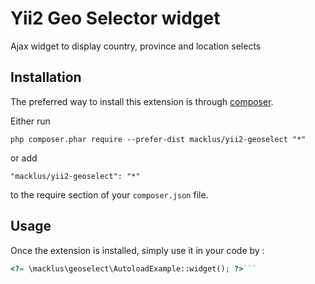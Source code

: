 Yii2 Geo Selector widget
========================
Ajax widget to display country, province and location selects

Installation
------------

The preferred way to install this extension is through [composer](http://getcomposer.org/download/).

Either run

```
php composer.phar require --prefer-dist macklus/yii2-geoselect "*"
```

or add

```
"macklus/yii2-geoselect": "*"
```

to the require section of your `composer.json` file.


Usage
-----

Once the extension is installed, simply use it in your code by  :

```php
<?= \macklus\geoselect\AutoloadExample::widget(); ?>```